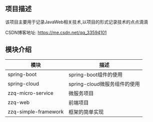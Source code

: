 ## 项目描述
该项目主要用于记录JavaWeb相关技术,以项目的形式记录技术的点点滴滴<br>

CSDN博客地址: https://me.csdn.net/qq_33594101

## 模块介绍
模块     | 描述
-------- | -----
spring-boot  | spring-boot组件的使用
spring-cloud  | spring-cloud微服务组件的使用
zzq-micro-service  | 微服务项目
zzq-web  | 前端项目
zzq-simple-framework  | 框架的简单实现


